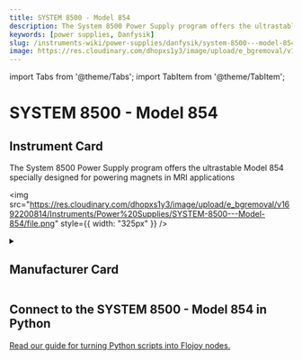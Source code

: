 ```yaml
---
title: SYSTEM 8500 - Model 854
description: The System 8500 Power Supply program offers the ultrastable Model 854 specially designed for powering magnets in MRI applications
keywords: [power supplies, Danfysik]
slug: /instruments-wiki/power-supplies/danfysik/system-8500---model-854
image: https://res.cloudinary.com/dhopxs1y3/image/upload/e_bgremoval/v1692200814/Instruments/Power%20Supplies/SYSTEM-8500---Model-854/file.png
---
```


import Tabs from '@theme/Tabs';
import TabItem from '@theme/TabItem';

# SYSTEM 8500 - Model 854

## Instrument Card

<div className="flex">

<div>

The System 8500 Power Supply program offers the ultrastable Model 854 specially designed for powering magnets in MRI applications

</div>

<img src="https://res.cloudinary.com/dhopxs1y3/image/upload/e_bgremoval/v1692200814/Instruments/Power%20Supplies/SYSTEM-8500---Model-854/file.png" style={{ width: "325px" }} />

</div>

<details>
<summary><h2>Manufacturer Card</h2></summary>

<img src="https://res.cloudinary.com/dhopxs1y3/image/upload/e_bgremoval/v1692125953/Instruments/Vendor%20Logos/Danfysik.png" style={{ width: "100%", objectFit: "cover" }} />

Danfysik accelerator system and accelerator components are in service at most particle accelerator facilities worldwide. <a href="https://www.danfysik.com/en">Website</a>.

<ul>
  <li>Headquarters: Denmark</li>
  <li>Yearly Revenue (millions, USD): 13.0</li>
</ul>
</details>

## Connect to the SYSTEM 8500 - Model 854 in Python

[Read our guide for turning Python scripts into Flojoy nodes.](https://docs.flojoy.ai/custom-nodes/creating-custom-node/)


